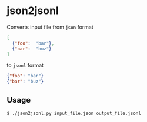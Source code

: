 # json2jsonl

Converts input file from `json` format
```json
[
  {"foo":  "bar"},
  {"bar":  "buz"}
]
```

to `jsonl` format
```json
{"foo": "bar"}
{"bar": "buz"}
```

## Usage

```bash
$ ./json2jsonl.py input_file.json output_file.jsonl
```
